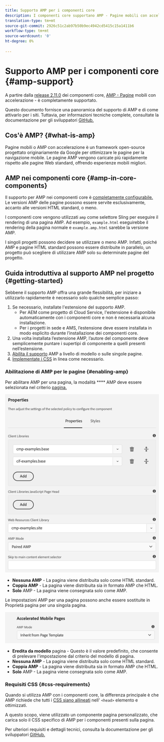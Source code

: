 ```yaml
---
title: Supporto AMP per i componenti core
description: I componenti core supportano AMP - Pagine mobili con accelerazione
translation-type: tm+mt
source-git-commit: 2926c51c2ab97b50b9ec4942cd5415c15a1411b6
workflow-type: tm+mt
source-wordcount: '0'
ht-degree: 0%

---
```



# Supporto AMP per i componenti core {#amp-support}

A partire dalla [release 2.11.0](/help/versions.md) dei componenti core, [AMP - Pagine](https://developers.google.com/amp) mobili con accelerazione - è completamente supportato.

Questo documento fornisce una panoramica del supporto di AMP e di come attivarlo per i siti. Tuttavia, per informazioni tecniche complete, consultate la documentazione per gli sviluppatori [GitHub.](https://github.com/adobe/aem-core-wcm-components/tree/master/extensions/amp)

## Cos&#39;è AMP? {#what-is-amp}

Pagine mobili o AMP con accelerazione è un framework open-source progettato originariamente da Google per ottimizzare le pagine per la navigazione mobile. Le pagine AMP vengono caricate più rapidamente rispetto alle pagine Web standard, offrendo esperienze mobili migliori.

## AMP nei componenti core {#amp-in-core-components}

Il supporto per AMP nei componenti core è [completamente configurabile.](#enabling-amp) Le versioni AMP delle pagine possono essere servite esclusivamente, accanto alle versioni HTML standard, o meno.

I componenti core vengono utilizzati `amp` come selettore Sling per eseguire il rendering di una pagina AMP. Ad esempio, `example.html` eseguirebbe il rendering della pagina normale e `example.amp.html` sarebbe la versione AMP.

I singoli progetti possono decidere se utilizzare o meno AMP. Infatti, poiché AMP e pagine HTML standard possono essere distribuite in parallelo, un progetto può scegliere di utilizzare AMP solo su determinate pagine del progetto.

## Guida introduttiva al supporto AMP nel progetto {#getting-started}

Sebbene il supporto AMP offra una grande flessibilità, per iniziare a utilizzarlo rapidamente è necessario solo qualche semplice passo:

1. Se necessario, installate l&#39;estensione del supporto AMP.
   * Per AEM come progetto di Cloud Service, l&#39;estensione è disponibile automaticamente con i componenti core e non è necessaria alcuna installazione.
   * Per i progetti in sede e AMS, l’estensione deve essere installata in modo esplicito durante l’installazione dei componenti core.
1. Una volta installata l’estensione AMP, l’autore del componente deve semplicemente puntare i supertipi di componente a quelli presenti nell’estensione.
1. [Abilita il supporto](#enabling-amp) AMP a livello di modello o sulle singole pagine.
1. [Implementate i CSS](#css-requirements) in linea come necessario.

### Abilitazione di AMP per le pagine {#enabling-amp}

Per abilitare AMP per una pagina, la modalità **** AMP deve essere selezionata nel criterio [pagina.](https://docs.adobe.com/content/help/en/experience-manager-cloud-service/sites/authoring/features/templates.html#editing-a-template-page-policy-template-author-developer)

![Opzioni criteri pagina AMP](/help/assets/amp-policy.png)

* **Nessuna AMP** - La pagina viene distribuita solo come HTML standard.
* **Coppia AMP** - La pagina viene distribuita sia in formato AMP che HTML.
* **Solo** AMP - La pagina viene consegnata solo come AMP.

Le impostazioni AMP per una pagina possono anche essere sostituite in Proprietà [](https://docs.adobe.com/content/help/en/experience-manager-cloud-service/sites/authoring/fundamentals/page-properties.html) pagina per una singola pagina.

![Proprietà pagina AMP](/help/assets/amp-page-properties.png)

* **Eredita da modello** pagina - Questo è il valore predefinito, che consente di prelevare l&#39;impostazione dal criterio del modello di pagina.
* **Nessuna AMP** - La pagina viene distribuita solo come HTML standard.
* **Coppia AMP** - La pagina viene distribuita sia in formato AMP che HTML.
* **Solo** AMP - La pagina viene consegnata solo come AMP.

### Requisiti CSS {#css-requirements}

Quando si utilizza AMP con i componenti core, la differenza principale è che AMP richiede che tutti i [CSS siano allineati](including-clientlibs.md#inlining) nell&#39; `<head>` elemento e ottimizzati.

A questo scopo, viene utilizzato un componente pagina personalizzato, che carica solo il CSS specifico di AMP per i componenti presenti sulla pagina.

Per ulteriori requisiti e dettagli tecnici, consulta la documentazione per gli sviluppatori [GitHub.](https://github.com/adobe/aem-core-wcm-components/tree/master/extensions/amp)
